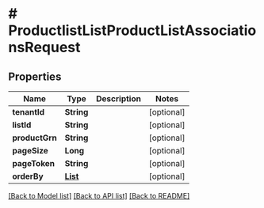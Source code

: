 # # ProductlistListProductListAssociationsRequest


## Properties 


Name | Type | Description | Notes
------------ | ------------- | ------------- | -------------
**tenantId**| **String** |   | [optional]
**listId**| **String** |   | [optional]
**productGrn**| **String** |   | [optional]
**pageSize**| **Long** |   | [optional]
**pageToken**| **String** |   | [optional]
**orderBy**| [**List<ProductlistOrderBy>**](ProductlistOrderBy.md) |   | [optional]


[[Back to Model list]](../../README.md#models) [[Back to API list]](../../README.md#endpoints) [[Back to README]](../../README.md)


